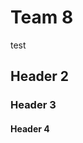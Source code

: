 <!DOCTYPE html>
<html>
<body>
<h1>Team 8</h1>
<p>test</p>
<h2>Header 2</h2>
  <h3>Header 3</h3>
  <h4>Header 4</h4>
</body>
</html>

